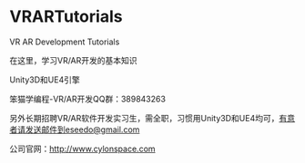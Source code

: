 # VRARTutorials
VR AR Development Tutorials

在这里，学习VR/AR开发的基本知识

Unity3D和UE4引擎

笨猫学编程-VR/AR开发QQ群：389843263 

另外长期招聘VR/AR软件开发实习生，需全职，习惯用Unity3D和UE4均可，有意者请发送邮件到eseedo@gmail.com

公司官网：http://www.cylonspace.com

